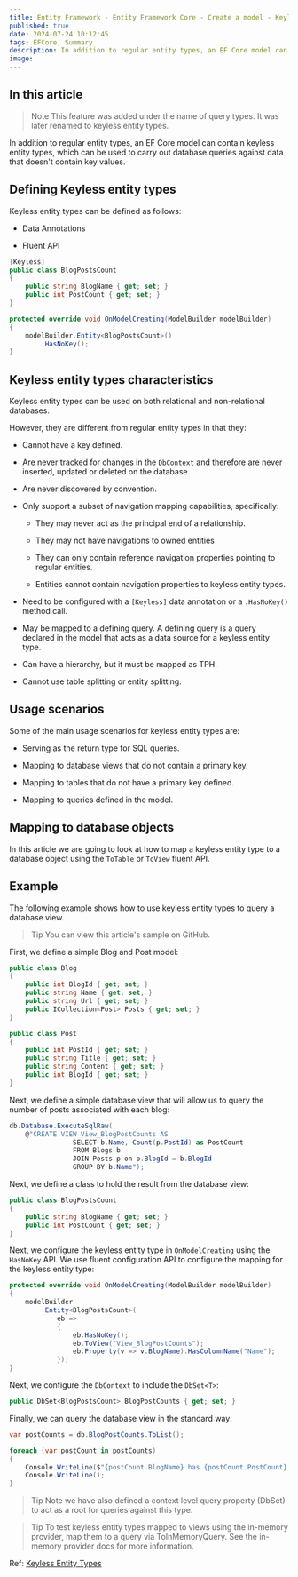 ```yaml
---
title: Entity Framework - Entity Framework Core - Create a model - Keyless entity types
published: true
date: 2024-07-24 10:12:45
tags: EFCore, Summary
description: In addition to regular entity types, an EF Core model can contain keyless entity types, which can be used to carry out database queries against data that doesn't contain key values.
image:
---
```


## In this article

> Note
This feature was added under the name of query types. It was later renamed to keyless entity types.

In addition to regular entity types, an EF Core model can contain keyless entity types, which can be used to carry out database queries against data that doesn't contain key values.

## Defining Keyless entity types

Keyless entity types can be defined as follows:

 - Data Annotations

 - Fluent API

```csharp
[Keyless]
public class BlogPostsCount
{
    public string BlogName { get; set; }
    public int PostCount { get; set; }
}
```

```csharp
protected override void OnModelCreating(ModelBuilder modelBuilder)
{
    modelBuilder.Entity<BlogPostsCount>()
        .HasNoKey();
}
```

## Keyless entity types characteristics

Keyless entity types can be used on both relational and non-relational databases.

However, they are different from regular entity types in that they:

- Cannot have a key defined.

- Are never tracked for changes in the ```DbContext``` and therefore are never inserted, updated or deleted on the database.

- Are never discovered by convention.

- Only support a subset of navigation mapping capabilities, specifically:

  - They may never act as the principal end of a relationship.

  - They may not have navigations to owned entities

  - They can only contain reference navigation properties pointing to regular entities.

  - Entities cannot contain navigation properties to keyless entity types.

- Need to be configured with a ```[Keyless]``` data annotation or a ```.HasNoKey()``` method call.

- May be mapped to a defining query. A defining query is a query declared in the model that acts as a data source for a keyless entity type.

- Can have a hierarchy, but it must be mapped as TPH.

- Cannot use table splitting or entity splitting.

## Usage scenarios

Some of the main usage scenarios for keyless entity types are:

- Serving as the return type for SQL queries.

- Mapping to database views that do not contain a primary key.

- Mapping to tables that do not have a primary key defined.

- Mapping to queries defined in the model.

## Mapping to database objects

In this article we are going to look at how to map a keyless entity type to a database object using the ```ToTable``` or ```ToView``` fluent API.

## Example

The following example shows how to use keyless entity types to query a database view.

> Tip
You can view this article's sample on GitHub.

First, we define a simple Blog and Post model:

```csharp
public class Blog
{
    public int BlogId { get; set; }
    public string Name { get; set; }
    public string Url { get; set; }
    public ICollection<Post> Posts { get; set; }
}

public class Post
{
    public int PostId { get; set; }
    public string Title { get; set; }
    public string Content { get; set; }
    public int BlogId { get; set; }
}
```

Next, we define a simple database view that will allow us to query the number of posts associated with each blog:

```csharp
db.Database.ExecuteSqlRaw(
    @"CREATE VIEW View_BlogPostCounts AS
                SELECT b.Name, Count(p.PostId) as PostCount
                FROM Blogs b
                JOIN Posts p on p.BlogId = b.BlogId
                GROUP BY b.Name");
```

Next, we define a class to hold the result from the database view:

```csharp
public class BlogPostsCount
{
    public string BlogName { get; set; }
    public int PostCount { get; set; }
}
```

Next, we configure the keyless entity type in ```OnModelCreating``` using the ```HasNoKey``` API.
We use fluent configuration API to configure the mapping for the keyless entity type:

```csharp
protected override void OnModelCreating(ModelBuilder modelBuilder)
{
    modelBuilder
        .Entity<BlogPostsCount>(
            eb =>
            {
                eb.HasNoKey();
                eb.ToView("View_BlogPostCounts");
                eb.Property(v => v.BlogName).HasColumnName("Name");
            });
}
```

Next, we configure the ```DbContext``` to include the ```DbSet<T>```:

```csharp
public DbSet<BlogPostsCount> BlogPostCounts { get; set; }
```

Finally, we can query the database view in the standard way:

```csharp
var postCounts = db.BlogPostCounts.ToList();

foreach (var postCount in postCounts)
{
    Console.WriteLine($"{postCount.BlogName} has {postCount.PostCount} posts.");
    Console.WriteLine();
}
```

> Tip
Note we have also defined a context level query property (DbSet) to act as a root for queries against this type.

> Tip
To test keyless entity types mapped to views using the in-memory provider, map them to a query via ToInMemoryQuery. See the in-memory provider docs for more information.

Ref: [Keyless Entity Types](https://learn.microsoft.com/en-us/ef/core/modeling/keyless-entity-types)